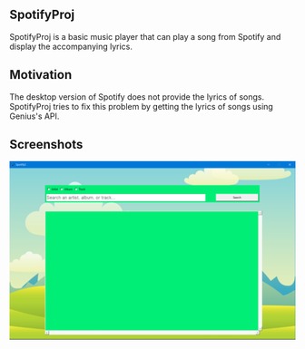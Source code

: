 ## SpotifyProj ##
SpotifyProj is a basic music player that can play a song from Spotify and display the accompanying lyrics.

## Motivation ##
The desktop version of Spotify does not provide the lyrics of songs. SpotifyProj tries to fix this problem by getting the lyrics of songs
using Genius's API.

## Screenshots ##
![](ProjectShots/shot_overview.PNG)
